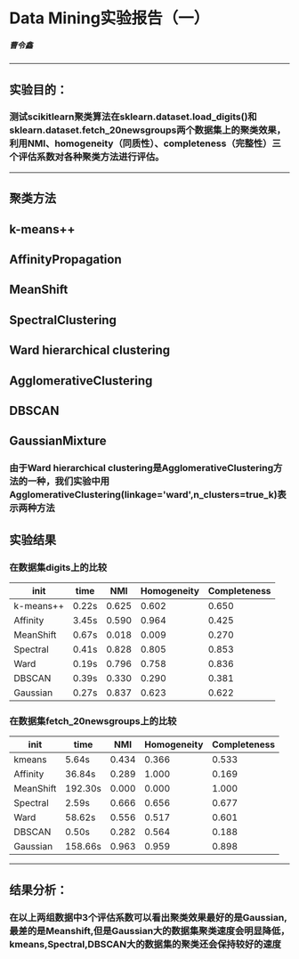 # Data Mining实验报告（一）
##### 曹令鑫
---
## **实验目的：**
### 测试scikitlearn聚类算法在sklearn.dataset.load_digits()和sklearn.dataset.fetch_20newsgroups两个数据集上的聚类效果，利用NMI、homogeneity（同质性）、completeness（完整性）三个评估系数对各种聚类方法进行评估。
---
## 聚类方法
k-means++
---
AffinityPropagation
---
MeanShift
---
SpectralClustering
---
Ward hierarchical clustering
---
AgglomerativeClustering
---
DBSCAN
---
GaussianMixture
---
### 由于Ward hierarchical clustering是AgglomerativeClustering方法的一种，我们实验中用AgglomerativeClustering(linkage='ward',n_clusters=true_k)表示两种方法
## 实验结果
### 在数据集digits上的比较
|  init| time | NMI |  Homogeneity| Completeness|
| ----|---- | -------|------------------|------------- |
|k-means++|0.22s|	0.625|	0.602|		0.650|
|Affinity |	3.45s|	0.590	|0.964|		0.425|
|MeanShift|	0.67s|	0.018|	0.009|		0.270|
|Spectral |	0.41s|	0.828	|0.805|		0.853|
|Ward     |	0.19s	|0.796	|0.758|		0.836|
|DBSCAN  | 	0.39s	|0.330|	0.290|		0.381|
|Gaussian |	0.27s	|0.837	|0.623|		0.622|
### 在数据集fetch_20newsgroups上的比较
|  init| time | NMI |  Homogeneity| Completeness|
| ----|---- | -------|------------------|------------- |
| kmeans | 5.64s | 0.434 | 0.366 | 0.533 |
| Affinity | 36.84s | 0.289 | 1.000 | 0.169 |
| MeanShift | 192.30s | 0.000 | 0.000 | 1.000|
| Spectral | 2.59s | 0.666 | 0.656 | 0.677 |
|Ward |58.62s | 0.556 | 0.517 | 0.601 |
| DBSCAN | 0.50s | 0.282 | 0.564 | 0.188|
|Gaussian| 158.66s|	0.963|	0.959|	0.898|
---
## **结果分析：**
### 在以上两组数据中3个评估系数可以看出聚类效果最好的是Gaussian,最差的是Meanshift,但是Gaussian大的数据集聚类速度会明显降低，kmeans,Spectral,DBSCAN大的数据集的聚类还会保持较好的速度
